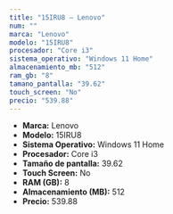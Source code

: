 ```yaml
---
title: "15IRU8 — Lenovo"
num: ""
marca: "Lenovo"
modelo: "15IRU8"
procesador: "Core i3"
sistema_operativo: "Windows 11 Home"
almacenamiento_mb: "512"
ram_gb: "8"
tamano_pantalla: "39.62"
touch_screen: "No"
precio: "539.88"
---
```

<ul>
<li><strong>Marca:</strong> Lenovo</li>
<li><strong>Modelo:</strong> 15IRU8</li>
<li><strong>Sistema Operativo:</strong> Windows 11 Home</li>
<li><strong>Procesador:</strong> Core i3 </li>
<li><strong>Tamaño de pantalla:</strong> 39.62</li>
<li><strong>Touch Screen:</strong> No</li>
<li><strong>RAM (GB):</strong> 8</li>
<li><strong>Almacenamiento (MB):</strong> 512</li>
<li><strong>Precio:</strong> 539.88</li>
</ul>